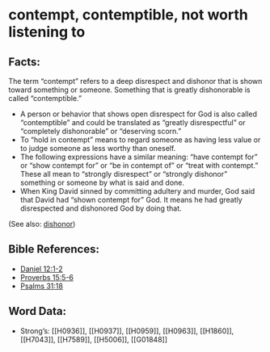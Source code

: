# contempt, contemptible, not worth listening to

## Facts:

The term “contempt” refers to a deep disrespect and dishonor that is shown toward something or someone. Something that is greatly dishonorable is called “contemptible.”

* A person or behavior that shows open disrespect for God is also called “contemptible” and could be translated as “greatly disrespectful” or “completely dishonorable” or “deserving scorn.”
* To “hold in contempt” means to regard someone as having less value or to judge someone as less worthy than oneself.
* The following expressions have a similar meaning: “have contempt for” or “show contempt for” or “be in contempt of” or “treat with contempt.” These all mean to “strongly disrespect” or “strongly dishonor” something or someone by what is said and done.
* When King David sinned by committing adultery and murder, God said that David had “shown contempt for” God. It means he had greatly disrespected and dishonored God by doing that.

(See also: [dishonor](../other/dishonor.md))

## Bible References:

* [Daniel 12:1-2](rc://en/tn/help/dan/12/01)
* [Proverbs 15:5-6](rc://en/tn/help/pro/15/05)
* [Psalms 31:18](rc://en/tn/help/psa/031/18)

## Word Data:

* Strong’s: [[H0936]], [[H0937]], [[H0959]], [[H0963]], [[H1860]], [[H7043]], [[H7589]], [[H5006]], [[G01848]]
